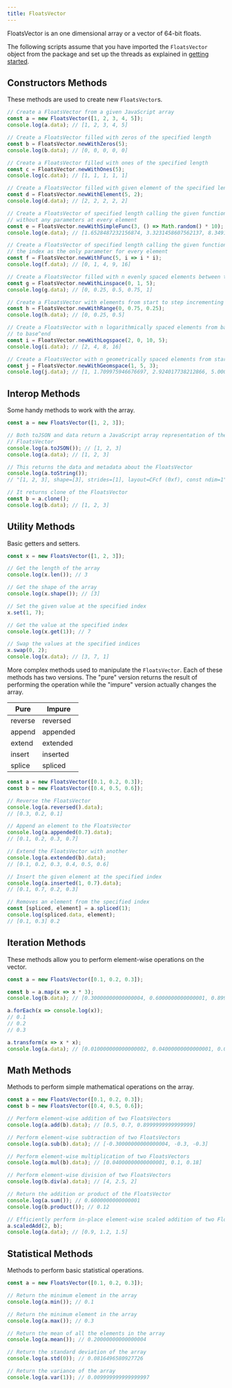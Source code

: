 ```yaml
---
title: FloatsVector
---
```


FloatsVector is an one dimensional array or a vector of 64-bit floats.

The following scripts assume that you have imported the `FloatsVector` object
from the package and set up the threads as explained in [getting started](../).

## Constructors Methods

These methods are used to create new `FloatsVector`s.

```js
// Create a FloatsVector from a given JavaScript array
const a = new FloatsVector([1, 2, 3, 4, 5]);
console.log(a.data); // [1, 2, 3, 4, 5]

// Create a FloatsVector filled with zeros of the specified length
const b = FloatsVector.newWithZeros(5);
console.log(b.data); // [0, 0, 0, 0, 0]

// Create a FloatsVector filled with ones of the specified length
const c = FloatsVector.newWithOnes(5);
console.log(c.data); // [1, 1, 1, 1, 1]

// Create a FloatsVector filled with given element of the specified length
const d = FloatsVector.newWithElement(5, 2);
console.log(d.data); // [2, 2, 2, 2, 2]

// Create a FloatsVector of specified length calling the given function
// without any parameters at every element
const e = FloatsVector.newWithSimpleFunc(3, () => Math.random() * 10);
console.log(e.data); // [1.6528487232156874, 3.3231458607562137, 8.349146447113004]

// Create a FloatsVector of specified length calling the given function with
// the index as the only parameter for every element
const f = FloatsVector.newWithFunc(5, i => i * i);
console.log(f.data); // [0, 1, 4, 9, 16]

// Create a FloatsVector filled with n evenly spaced elements between two points
const g = FloatsVector.newWithLinspace(0, 1, 5);
console.log(g.data); // [0, 0.25, 0.5, 0.75, 1]

// Create a FloatsVector with elements from start to step incrementing by step
const h = FloatsVector.newWithRange(0, 0.75, 0.25);
console.log(h.data); // [0, 0.25, 0.5]

// Create a FloatsVector with n logarithmically spaced elements from base^start
// to base^end
const i = FloatsVector.newWithLogspace(2, 0, 10, 5);
console.log(i.data); // [2, 4, 8, 16]

// Create a FloatsVector with n geometrically spaced elements from start to end
const j = FloatsVector.newWithGeomspace(1, 5, 3);
console.log(j.data); // [1, 1.709975946676697, 2.924017738212866, 5.000000000000001]
```

## Interop Methods

Some handy methods to work with the array.

```js
const a = new FloatsVector([1, 2, 3]);

// Both toJSON and data return a JavaScript array representation of the
// FloatsVector
console.log(a.toJSON()); // [1, 2, 3]
console.log(a.data); // [1, 2, 3]

// This returns the data and metadata about the FloatsVector
console.log(a.toString());
// "[1, 2, 3], shape=[3], strides=[1], layout=CFcf (0xf), const ndim=1"

// It returns clone of the FloatsVector
const b = a.clone();
console.log(b.data); // [1, 2, 3]
```

## Utility Methods

Basic getters and setters.

```js
const x = new FloatsVector([1, 2, 3]);

// Get the length of the array
console.log(x.len()); // 3

// Get the shape of the array
console.log(x.shape()); // [3]

// Set the given value at the specified index
x.set(1, 7);

// Get the value at the specified index
console.log(x.get(1)); // 7

// Swap the values at the specified indices
x.swap(0, 2);
console.log(x.data); // [3, 7, 1]
```

More complex methods used to manipulate the `FloatsVector`. Each of these
methods has two versions. The "pure" version returns the result of performing
the operation while the "impure" version actually changes the array.

| Pure    | Impure   |
| ------- | -------- |
| reverse | reversed |
| append  | appended |
| extend  | extended |
| insert  | inserted |
| splice  | spliced  |

```js
const a = new FloatsVector([0.1, 0.2, 0.3]);
const b = new FloatsVector([0.4, 0.5, 0.6]);

// Reverse the FloatsVector
console.log(a.reversed().data);
// [0.3, 0.2, 0.1]

// Append an element to the FloatsVector
console.log(a.appended(0.7).data);
// [0.1, 0.2, 0.3, 0.7]

// Extend the FloatsVector with another
console.log(a.extended(b).data);
// [0.1, 0.2, 0.3, 0.4, 0.5, 0.6]

// Insert the given element at the specified index
console.log(a.inserted(1, 0.7).data);
// [0.1, 0.7, 0.2, 0.3]

// Removes an element from the specified index
const [spliced, element] = a.spliced(1);
console.log(spliced.data, element);
// [0.1, 0.3] 0.2
```

## Iteration Methods

These methods allow you to perform element-wise operations on the vector.

```js
const a = new FloatsVector([0.1, 0.2, 0.3]);

const b = a.map(x => x * 3);
console.log(b.data); // [0.30000000000000004, 0.6000000000000001, 0.8999999999999999]

a.forEach(x => console.log(x));
// 0.1
// 0.2
// 0.3

a.transform(x => x * x);
console.log(a.data); // [0.010000000000000002, 0.04000000000000001, 0.09]
```

## Math Methods

Methods to perform simple mathematical operations on the array.

```js
const a = new FloatsVector([0.1, 0.2, 0.3]);
const b = new FloatsVector([0.4, 0.5, 0.6]);

// Perform element-wise addition of two FloatsVectors
console.log(a.add(b).data); // [0.5, 0.7, 0.8999999999999999]

// Perform element-wise subtraction of two FloatsVectors
console.log(a.sub(b).data); // [-0.30000000000000004, -0.3, -0.3]

// Perform element-wise multiplication of two FloatsVectors
console.log(a.mul(b).data); // [0.04000000000000001, 0.1, 0.18]

// Perform element-wise division of two FloatsVectors
console.log(b.div(a).data); // [4, 2.5, 2]

// Return the addition or product of the FloatsVector
console.log(a.sum()); // 0.6000000000000001
console.log(b.product()); // 0.12

// Efficiently perform in-place element-wise scaled addition of two FloatsVectors
a.scaledAdd(2, b);
console.log(a.data); // [0.9, 1.2, 1.5]
```

## Statistical Methods

Methods to perform basic statistical operations.

```js
const a = new FloatsVector([0.1, 0.2, 0.3]);

// Return the minimum element in the array
console.log(a.min()); // 0.1

// Return the minimum element in the array
console.log(a.max()); // 0.3

// Return the mean of all the elements in the array
console.log(a.mean()); // 0.20000000000000004

// Return the standard deviation of the array
console.log(a.std(0)); // 0.0816496580927726

// Return the variance of the array
console.log(a.var(1)); // 0.009999999999999997
```
